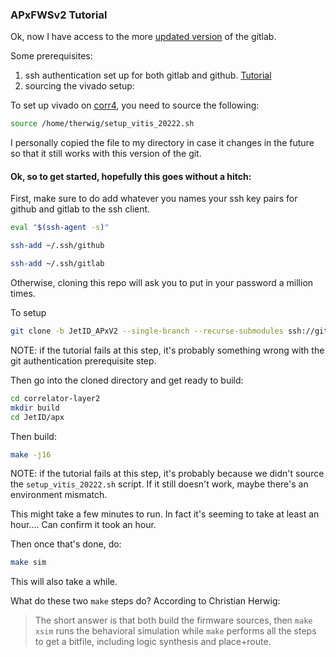 ### APxFWSv2 Tutorial
Ok, now I have access to the more [updated version](https://gitlab.cern.ch/cms-cactus/phase2/firmware/correlator-layer2/-/tree/APxFWSv2/met/apx) of the gitlab. 

Some prerequisites:
1. ssh authentication set up for both gitlab and github. [Tutorial](/knowledge_base/git_ssh_auth.md)
2. sourcing the vivado setup:

To set up vivado on [corr4](/knowledge_base/Correlator4.md), you need to source the following:
```sh
source /home/therwig/setup_vitis_20222.sh
```

I personally copied the file to my directory in case it changes in the future so that it still works with this version of the git.

#### Ok, so to get started, hopefully this goes without a hitch:

First, make sure to do add whatever you names your ssh key pairs for github and gitlab to the ssh client.
```sh
eval "$(ssh-agent -s)"
```

```sh
ssh-add ~/.ssh/github
```

```bash
ssh-add ~/.ssh/gitlab
```

Otherwise, cloning this repo will ask you to put in your password a million times.

To setup
```bash
git clone -b JetID_APxV2 --single-branch --recurse-submodules ssh://git@gitlab.cern.ch:7999/cms-cactus/phase2/firmware/correlator-layer2.git
```
NOTE: if the tutorial fails at this step, it's probably something wrong with the git authentication prerequisite step.

Then go into the cloned directory and get ready to build:
```bash
cd correlator-layer2
mkdir build
cd JetID/apx
```

Then build:
```bash
make -j16
```
NOTE: if the tutorial fails at this step, it's probably because we didn't source the `setup_vitis_20222.sh` script. If it still doesn't work, maybe there's an environment mismatch.

This might take a few minutes to run. In fact it's seeming to take at least an hour....
Can confirm it took an hour.

Then once that's done, do:
```sh
make sim
```
This will also take a while.

What do these two `make` steps do? According to Christian Herwig:

> The short answer is that both build the firmware sources, then `make xsim` runs the behavioral simulation while `make` performs all the steps to get a bitfile, including logic synthesis and place+route.





